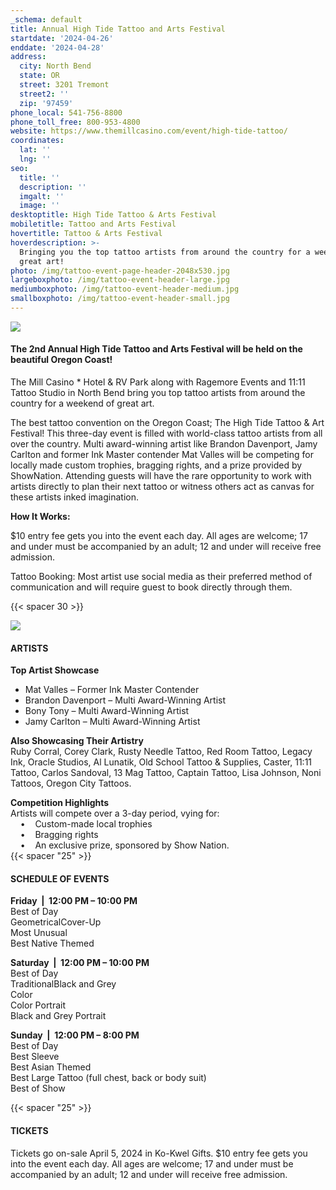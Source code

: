 ```yaml
---
_schema: default
title: Annual High Tide Tattoo and Arts Festival
startdate: '2024-04-26'
enddate: '2024-04-28'
address:
  city: North Bend
  state: OR
  street: 3201 Tremont
  street2: ''
  zip: '97459'
phone_local: 541-756-8800
phone_toll_free: 800-953-4800
website: https://www.themillcasino.com/event/high-tide-tattoo/
coordinates:
  lat: ''
  lng: ''
seo:
  title: ''
  description: ''
  imgalt: ''
  image: ''
desktoptitle: High Tide Tattoo & Arts Festival
mobiletitle: Tattoo and Arts Festival
hovertitle: Tattoo & Arts Festival
hoverdescription: >-
  Bringing you the top tattoo artists from around the country for a weekend of
  great art!
photo: /img/tattoo-event-page-header-2048x530.jpg
largeboxphoto: /img/tattoo-event-header-large.jpg
mediumboxphoto: /img/tattoo-event-header-medium.jpg
smallboxphoto: /img/tattoo-event-header-small.jpg
---
```

![](/img/tattoo-artist-header-695x322.jpg)

#### The 2nd Annual High Tide Tattoo and Arts Festival will be held on the beautiful Oregon Coast!

The Mill Casino \* Hotel & RV Park along with Ragemore Events and 11:11 Tattoo Studio in North Bend bring you top tattoo artists from around the country for a weekend of great art.

The best tattoo convention on the Oregon Coast; The High Tide Tattoo & Art Festival! This three-day event is filled with world-class tattoo artists from all over the country. Multi award-winning artist like Brandon Davenport, Jamy Carlton and former Ink Master contender Mat Valles will be competing for locally made custom trophies, bragging rights, and a prize provided by ShowNation. Attending guests will have the rare opportunity to work with artists directly to plan their next tattoo or witness others act as canvas for these artists inked imagination.

**How It Works:**

$10 entry fee gets you into the event each day. All ages are welcome; 17 and under must be accompanied by an adult; 12 and under will receive free admission.

Tattoo Booking: Most artist use social media as their preferred method of communication and will require guest to book directly through them.

{{< spacer 30 >}}

![](/img/high-tide-logo.jpeg)

#### ARTISTS

**Top Artist Showcase**

* Mat Valles – Former Ink Master Contender
* Brandon Davenport – Multi Award-Winning Artist
* Bony Tony – Multi Award-Winning Artist
* Jamy Carlton – Multi Award-Winning Artist

**Also Showcasing Their Artistry**<br>Ruby Corral, Corey Clark, Rusty Needle Tattoo, Red Room Tattoo, Legacy Ink, Oracle Studios, Al Lunatik, Old School Tattoo & Supplies, Caster, 11:11 Tattoo, Carlos Sandoval, 13 Mag Tattoo, Captain Tattoo, Lisa Johnson, Noni Tattoos, Oregon City Tattoos.

**Competition Highlights**<br>Artists will compete over a 3-day period, vying for:<br>&nbsp;&nbsp; &nbsp;• &nbsp; &nbsp;Custom-made local trophies<br>&nbsp;&nbsp; &nbsp;• &nbsp; &nbsp;Bragging rights<br>&nbsp;&nbsp; &nbsp;• &nbsp; &nbsp;An exclusive prize, sponsored by Show Nation.<br>{{< spacer "25" >}}

#### SCHEDULE OF EVENTS

**Friday&nbsp; \|&nbsp; 12:00 PM – 10:00 PM**<br>Best of Day<br>GeometricalCover-Up<br>Most Unusual<br>Best Native Themed

**Saturday&nbsp; \|&nbsp; 12:00 PM – 10:00 PM**<br>Best of Day<br>TraditionalBlack and Grey<br>Color<br>Color Portrait<br>Black and Grey Portrait

**Sunday&nbsp; \|&nbsp; 12:00 PM – 8:00 PM**<br>Best of Day<br>Best Sleeve<br>Best Asian Themed<br>Best Large Tattoo (full chest, back or body suit)<br>Best of Show

{{< spacer "25" >}}

#### TICKETS

Tickets go on-sale April 5, 2024 in Ko-Kwel Gifts. $10 entry fee gets you into the event each day. All ages are welcome; 17 and under must be accompanied by an adult; 12 and under will receive free admission.